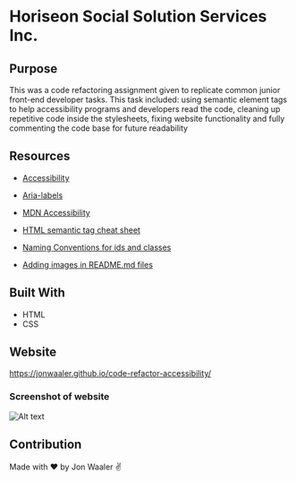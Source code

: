 # Horiseon Social Solution Services Inc.

## Purpose

This was a code refactoring assignment given to replicate common junior front-end developer tasks. This task included: using semantic element tags to help accessibility programs and developers read the code, cleaning up repetitive code inside the stylesheets, fixing website functionality and fully commenting the code base for future readability

## Resources

- [Accessibility](https://www.internetingishard.com/html-and-css/semantic-html/)

- [Aria-labels](https://developers.google.com/web/fundamentals/accessibility/semantics-aria/aria-labels-and-relationships)
- [MDN Accessibility](https://developer.mozilla.org/en-US/docs/Web/Accessibility)
- [HTML semantic tag cheat sheet](https://learn-the-web.algonquindesign.ca/topics/html-semantics-cheat-sheet/)

- [Naming Conventions for ids and classes](https://stackoverflow.com/questions/6028211/what-is-the-standard-naming-convention-for-html-css-ids-and-classes)
- [Adding images in README.md files](https://stackoverflow.com/questions/14494747/how-to-add-images-to-readme-md-on-github)

## Built With

- HTML
- CSS

## Website

https://jonwaaler.github.io/code-refactor-accessibility/

### Screenshot of website

![Alt text](https://github.com/JonWaaler/JonWaaler.github.io/blob/main/assets/images/website-screenshot.PNG)

## Contribution

Made with ❤️ by Jon Waaler ✌

